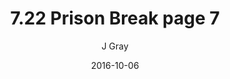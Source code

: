 ---
title: '7.22 Prison Break page 7'
alt: 'Mysteries of the Arcana'
date: '2016-10-06'
author: 'J Gray'
artist: 'Keira'
chapter: '7 Tales of the Arcana'
filler: false
---